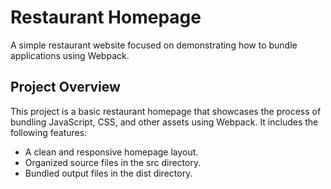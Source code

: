 # Restaurant Homepage
A simple restaurant website focused on demonstrating how to bundle applications using Webpack.

## Project Overview
This project is a basic restaurant homepage that showcases the process of bundling JavaScript, CSS, and other assets using Webpack. It includes the following features:

* A clean and responsive homepage layout.
* Organized source files in the src directory.
* Bundled output files in the dist directory.
